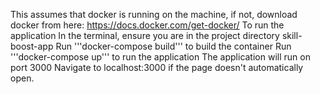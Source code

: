  This assumes that docker is running on the machine, if not, download docker from here: https://docs.docker.com/get-docker/
 To run the application
 In the terminal, ensure you are in the project directory skill-boost-app
 Run '''docker-compose build''' to build the container
 Run '''docker-compose up''' to run the application
 The application will run on port 3000
 Navigate to localhost:3000 if the page doesn't automatically open. 